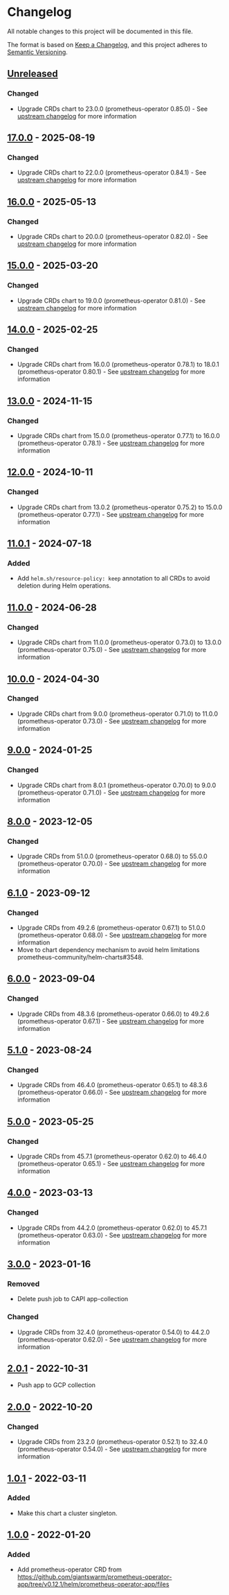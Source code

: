 # Changelog

All notable changes to this project will be documented in this file.

The format is based on [Keep a Changelog](https://keepachangelog.com/en/1.0.0/),
and this project adheres to [Semantic Versioning](https://semver.org/spec/v2.0.0.html).

## [Unreleased]

### Changed

- Upgrade CRDs chart to 23.0.0 (prometheus-operator 0.85.0) - See [upstream changelog](https://github.com/prometheus-operator/prometheus-operator/blob/main/CHANGELOG.md#0850--2025-08-21) for more information


## [17.0.0] - 2025-08-19

### Changed

- Upgrade CRDs chart to 22.0.0 (prometheus-operator 0.84.1) - See [upstream changelog](https://github.com/prometheus-operator/prometheus-operator/blob/main/CHANGELOG.md#0841--2025-08-06) for more information

## [16.0.0] - 2025-05-13

### Changed

- Upgrade CRDs chart to 20.0.0 (prometheus-operator 0.82.0) - See [upstream changelog](https://github.com/prometheus-operator/prometheus-operator/blob/main/CHANGELOG.md#0820--2025-04-17) for more information

## [15.0.0] - 2025-03-20

### Changed

- Upgrade CRDs chart to 19.0.0 (prometheus-operator 0.81.0) - See [upstream changelog](https://github.com/prometheus-operator/prometheus-operator/blob/main/CHANGELOG.md#0810--2025-03-11) for more information

## [14.0.0] - 2025-02-25

### Changed

- Upgrade CRDs chart from 16.0.0 (prometheus-operator 0.78.1) to 18.0.1 (prometheus-operator 0.80.1) - See [upstream changelog](https://github.com/prometheus-operator/prometheus-operator/blob/main/CHANGELOG.md#0801--2025-02-19) for more information

## [13.0.0] - 2024-11-15

### Changed

- Upgrade CRDs chart from 15.0.0 (prometheus-operator 0.77.1) to 16.0.0 (prometheus-operator 0.78.1) - See [upstream changelog](https://github.com/prometheus-operator/prometheus-operator/blob/main/CHANGELOG.md#0781--2024-10-30) for more information

## [12.0.0] - 2024-10-11

### Changed

- Upgrade CRDs chart from 13.0.2 (prometheus-operator 0.75.2) to 15.0.0 (prometheus-operator 0.77.1) - See [upstream changelog](https://github.com/prometheus-operator/prometheus-operator/blob/main/CHANGELOG.md#0771--2024-09-25) for more information

## [11.0.1] - 2024-07-18

### Added

- Add `helm.sh/resource-policy: keep` annotation to all CRDs to avoid deletion during Helm operations.

## [11.0.0] - 2024-06-28

### Changed

- Upgrade CRDs chart from 11.0.0 (prometheus-operator 0.73.0) to 13.0.0 (prometheus-operator 0.75.0) - See [upstream changelog](https://github.com/prometheus-operator/prometheus-operator/blob/main/CHANGELOG.md#0750--2024-06-26) for more information

## [10.0.0] - 2024-04-30

### Changed

- Upgrade CRDs chart from 9.0.0 (prometheus-operator 0.71.0) to 11.0.0 (prometheus-operator 0.73.0) - See [upstream changelog](https://github.com/prometheus-operator/prometheus-operator/blob/main/CHANGELOG.md#0730--2024-04-03) for more information

## [9.0.0] - 2024-01-25

### Changed

- Upgrade CRDs chart from 8.0.1 (prometheus-operator 0.70.0) to 9.0.0 (prometheus-operator 0.71.0) - See [upstream changelog](https://github.com/prometheus-operator/prometheus-operator/blob/main/CHANGELOG.md#0710--2024-01-02) for more information

## [8.0.0] - 2023-12-05

### Changed

- Upgrade CRDs from 51.0.0 (prometheus-operator 0.68.0) to 55.0.0 (prometheus-operator 0.70.0) - See [upstream changelog](https://github.com/prometheus-operator/prometheus-operator/blob/main/CHANGELOG.md#0700--2023-11-30) for more information

## [6.1.0] - 2023-09-12

### Changed

- Upgrade CRDs from 49.2.6 (prometheus-operator 0.67.1) to 51.0.0 (prometheus-operator 0.68.0) - See [upstream changelog](https://github.com/prometheus-operator/prometheus-operator/blob/main/CHANGELOG.md#0680--2023-09-06) for more information
- Move to chart dependency mechanism to avoid helm limitations prometheus-community/helm-charts#3548.

## [6.0.0] - 2023-09-04

### Changed

- Upgrade CRDs from 48.3.6 (prometheus-operator 0.66.0) to 49.2.6 (prometheus-operator 0.67.1) - See [upstream changelog](https://github.com/prometheus-operator/prometheus-operator/blob/main/CHANGELOG.md#0671--2023-08-03) for more information

## [5.1.0] - 2023-08-24

### Changed

- Upgrade CRDs from 46.4.0 (prometheus-operator 0.65.1) to 48.3.6 (prometheus-operator 0.66.0) - See [upstream changelog](https://github.com/prometheus-operator/prometheus-operator/blob/main/CHANGELOG.md#0660--2023-06-14) for more information

## [5.0.0] - 2023-05-25

### Changed

- Upgrade CRDs from 45.7.1 (prometheus-operator 0.62.0) to 46.4.0 (prometheus-operator 0.65.1) - See [upstream changelog](https://github.com/prometheus-operator/prometheus-operator/blob/main/CHANGELOG.md#0651--2022-05-05) for more information

## [4.0.0] - 2023-03-13

### Changed

- Upgrade CRDs from 44.2.0 (prometheus-operator 0.62.0) to 45.7.1 (prometheus-operator 0.63.0) - See [upstream changelog](https://github.com/prometheus-operator/prometheus-operator/blob/main/CHANGELOG.md#0630--2023-02-08) for more information

## [3.0.0] - 2023-01-16

### Removed

- Delete push job to CAPI app-collection

### Changed

- Upgrade CRDs from 32.4.0 (prometheus-operator 0.54.0) to 44.2.0 (prometheus-operator 0.62.0) - See [upstream changelog](https://github.com/prometheus-operator/prometheus-operator/blob/main/CHANGELOG.md#0620--2023-01-04) for more information

## [2.0.1] - 2022-10-31

- Push app to GCP collection

## [2.0.0] - 2022-10-20

### Changed

- Upgrade CRDs from 23.2.0 (prometheus-operator 0.52.1) to 32.4.0 (prometheus-operator 0.54.0) - See [upstream changelog](https://github.com/prometheus-operator/prometheus-operator/blob/main/CHANGELOG.md#0540--2022-01-26) for more information

## [1.0.1] - 2022-03-11

### Added

- Make this chart a cluster singleton.

## [1.0.0] - 2022-01-20

### Added

- Add prometheus-operator CRD from https://github.com/giantswarm/prometheus-operator-app/tree/v0.12.1/helm/prometheus-operator-app/files

[Unreleased]: https://github.com/giantswarm/prometheus-operator-crd/compare/v17.0.0...HEAD
[17.0.0]: https://github.com/giantswarm/prometheus-operator-crd/compare/v16.0.0...v17.0.0
[16.0.0]: https://github.com/giantswarm/prometheus-operator-crd/compare/v15.0.0...v16.0.0
[15.0.0]: https://github.com/giantswarm/prometheus-operator-crd/compare/v14.0.0...v15.0.0
[14.0.0]: https://github.com/giantswarm/prometheus-operator-crd/compare/v13.0.0...v14.0.0
[13.0.0]: https://github.com/giantswarm/prometheus-operator-crd/compare/v12.0.0...v13.0.0
[12.0.0]: https://github.com/giantswarm/prometheus-operator-crd/compare/v11.0.1...v12.0.0
[11.0.1]: https://github.com/giantswarm/prometheus-operator-crd/compare/v11.0.0...v11.0.1
[11.0.0]: https://github.com/giantswarm/prometheus-operator-crd/compare/v10.0.0...v11.0.0
[10.0.0]: https://github.com/giantswarm/prometheus-operator-crd/compare/v9.0.0...v10.0.0
[9.0.0]: https://github.com/giantswarm/prometheus-operator-crd/compare/v8.0.0...v9.0.0
[8.0.0]: https://github.com/giantswarm/prometheus-operator-crd/compare/v6.1.0...v8.0.0
[6.1.0]: https://github.com/giantswarm/prometheus-operator-crd/compare/v6.0.0...v6.1.0
[6.0.0]: https://github.com/giantswarm/prometheus-operator-crd/compare/v5.1.0...v6.0.0
[5.1.0]: https://github.com/giantswarm/prometheus-operator-crd/compare/v5.0.0...v5.1.0
[5.0.0]: https://github.com/giantswarm/prometheus-operator-crd/compare/v4.0.0...v5.0.0
[4.0.0]: https://github.com/giantswarm/prometheus-operator-crd/compare/v3.0.0...v4.0.0
[3.0.0]: https://github.com/giantswarm/prometheus-operator-crd/compare/v2.0.1...v3.0.0
[2.0.1]: https://github.com/giantswarm/prometheus-operator-crd/compare/v2.0.0...v2.0.1
[2.0.0]: https://github.com/giantswarm/prometheus-operator-crd/compare/v1.0.1...v2.0.0
[1.0.1]: https://github.com/giantswarm/prometheus-operator-crd/compare/v1.0.0...v1.0.1
[1.0.0]: https://github.com/giantswarm/prometheus-operator-crd/releases/tag/v1.0.0
